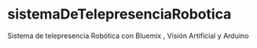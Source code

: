 # sistemaDeTelepresenciaRobotica
Sistema de telepresencia Robótica con Bluemix , Visión Artificial y Arduino
